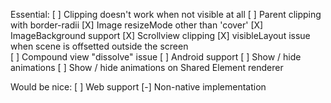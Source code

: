 Essential:
[ ] Clipping doesn't work when not visible at all
[ ] Parent clipping with border-radii
[X] Image resizeMode other than 'cover'
[X] ImageBackground support
[X] Scrollview clipping
[X] visibleLayout issue when scene is offsetted outside the screen  
[ ] Compound view "dissolve" issue
[ ] Android support
[ ] Show / hide animations
[ ] Show / hide animations on Shared Element renderer

Would be nice:
[ ] Web support
[-] Non-native implementation